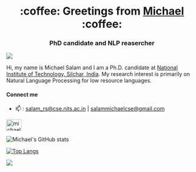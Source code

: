
<h1 align="center">:coffee: Greetings from <a href="https://masonreznov.github.io/">Michael</a> :coffee:</h1>
<h3 align="center">PhD candidate and NLP reasercher</h3>

![](https://komarev.com/ghpvc/?username=masonreznov&style=flat&label=VISITS)

Hi, my name is Michael Salam and I am a Ph.D. candidate at [National Institute of Technology, Silchar, India](http://nits.ac.in/). My research interest is primarily on Natural Language Processing for low resource languages.

#### Connect me 
- 📫 : salam_rs@cse.nits.ac.in | salammichaelcse@gmail.com

<a href="https://www.linkedin.com/in/michael-salam-93b52074/" target="blank"><img align="center" src="https://raw.githubusercontent.com/rahuldkjain/github-profile-readme-generator/master/src/images/icons/Social/linked-in-alt.svg" alt="michael-salam" height="30" width="40" /></a>


![Michael's GitHub stats](https://github-readme-stats.vercel.app/api?username=masonreznov&show_icons=true&theme=radical&count_private=true)

[![Top Langs](https://github-readme-stats.vercel.app/api/top-langs/?username=masonreznov&layout=compact)](https://masonreznov.github.io/)

![](https://github-readme-streak-stats.herokuapp.com/?user=masonreznov)
